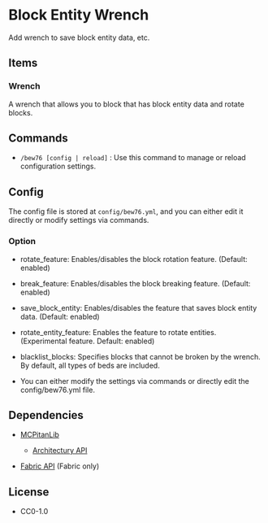 # Block Entity Wrench
Add wrench to save block entity data, etc.

## Items
### Wrench
A wrench that allows you to block that has block entity data and rotate blocks.

## Commands
- `/bew76 [config | reload]` : Use this command to manage or reload configuration settings.

## Config
The config file is stored at `config/bew76.yml`, and you can either edit it directly or modify settings via commands.

### Option
- rotate_feature: Enables/disables the block rotation feature. (Default: enabled)
- break_feature: Enables/disables the block breaking feature. (Default: enabled)
- save_block_entity: Enables/disables the feature that saves block entity data. (Default: enabled)
- rotate_entity_feature: Enables the feature to rotate entities. (Experimental feature. Default: enabled)
- blacklist_blocks: Specifies blocks that cannot be broken by the wrench. By default, all types of beds are included.

- You can either modify the settings via commands or directly edit the config/bew76.yml file.

## Dependencies
- [MCPitanLib](https://curseforge.com/minecraft/mc-mods/mcpitanlibarch)
  - [Architectury API](https://curseforge.com/minecraft/mc-mods/architectury-api)


- [Fabric API](https://curseforge.com/minecraft/mc-mods/fabric-api) (Fabric only)

## License
- CC0-1.0
